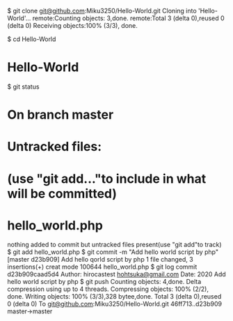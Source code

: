 $ git clone git@github.com:Miku3250/Hello-World.git
Cloning into 'Hello-World'...
remote:Counting objects: 3,done.
remote:Total 3 (delta 0),reused 0 (delta 0)
Receiving objects:100% (3/3), done.

$ cd Hello-World
# Hello-World
<?php
   echo "Hello World";
?>
$ git status
# On branch master
# Untracked files:
# (use "git add<file>..."to include in what will be committed)
#   
#    hello_world.php
  nothing added to commit but untracked files present(use "git add"to track)
$ git add hello_world.php
$ git commit -m "Add hello world script by php"
[master d23b909] Add hello qorld script by php
 1 file changed, 3 insertions(+)
   creat mode 100644 hello_world.php
$ git log
   commit d23b909caad5d4
   Author: hirocastest <hohtsuka@gmail.com>
   Date: 2020
   Add hello world script by php
$ git push
   Counting objects: 4,done.
   Delta compression using up to 4 threads.
   Compressing objects: 100% (2/2), done.
   Writing objects: 100% (3/3),328 bytee,done.
   Total 3 (delta 0),reused 0 (delta 0)
   To git@github.com:Miku3250/Hello-World.git
   46ff713..d23b909 master->master
